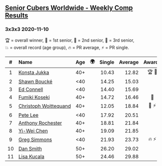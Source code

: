 <style>table {white-space: nowrap;}</style>
<link rel="stylesheet" type="text/css" href="/scw-comp/css/flags.css" />

## [Senior Cubers Worldwide - Weekly Comp Results](/scw-comp/results/)
### 3x3x3 2020-11-10

<span style="white-space: nowrap;">🏆 = overall winner</span>, <span style="white-space: nowrap;">🥇 = 1st senior</span>, <span style="white-space: nowrap;">🥈 = 2nd senior</span>, <span style="white-space: nowrap;">🥉 = 3rd senior</span>, <span style="white-space: nowrap;">💥 = overall record (age group)</span>, <span style="white-space: nowrap;">🔥 = PR average</span>, <span style="white-space: nowrap;">⚡ = PR single</span>.

| # | Name | Age | 🌍 | Single | Average | Awards | Solve 1 | Solve 2 | Solve 3 | Solve 4 | Solve 5 | Video |
| :--: | :-- | :--: | :--: | --: | --: | :--: | --: | --: | --: | --: | --: | :-- |
| 1 | [Konsta Jukka](../../persons/konsta_jukka/333.md) | 40+ | <i class="flag flag-FI" /> | 10.43 | 12.82 | 🏆 🥇 | 13.17 | 11.81 | 13.97 | 10.43 | 13.49 | [Desktop](https://www.facebook.com/events/355672432175632/permalink/360671078342434) / [Mobile](https://m.facebook.com/events/355672432175632?view=permalink&id=360671078342434) |
| 2 | [Shawn Boucké](../../persons/shawn_boucke/333.md) | <40 | <i class="flag flag-US" /> | 14.25 | 15.03 |  | 14.25 | 15.69 | 15.32 | 15.39 | 14.38 | [Desktop](https://www.facebook.com/events/355672432175632/permalink/356992458710296) / [Mobile](https://m.facebook.com/events/355672432175632?view=permalink&id=356992458710296) |
| 3 | [Ed Connell](../../persons/ed_connell/333.md) | <40 | <i class="flag flag-IE" /> | 14.40 | 15.69 |  | 16.35 | 15.90 | 20.72 | 14.83 | 14.40 | [Desktop](https://www.facebook.com/events/355672432175632/permalink/359167485159460) / [Mobile](https://m.facebook.com/events/355672432175632?view=permalink&id=359167485159460) |
| 4 | [Fumiki Koseki](../../persons/fumiki_koseki/333.md) | 40+ | <i class="flag flag-JP" /> | 14.72 | 16.46 | 🥈 | 14.72 | 25.63 | 15.95 | 16.58 | 16.85 | [Desktop](https://www.facebook.com/events/355672432175632/permalink/359811581761717) / [Mobile](https://m.facebook.com/events/355672432175632?view=permalink&id=359811581761717) |
| 5 | [Christoph Woittequand](../../persons/christoph_woittequand/333.md) | 40+ | <i class="flag flag-FR" /> | 12.05 | 18.84 | 🥉 ⚡ | 19.67 | 19.31 | 17.55 | 12.05 | 19.88 | [Desktop](https://www.facebook.com/events/355672432175632/permalink/360062621736613) / [Mobile](https://m.facebook.com/events/355672432175632?view=permalink&id=360062621736613) |
| 6 | [Pete Lee](../../persons/pete_lee/333.md) | <40 | <i class="flag flag-GB" /> | 17.92 | 20.51 |  | 18.55 | 17.92 | 19.44 | 24.43 | 23.53 | [Desktop](https://www.facebook.com/events/355672432175632/permalink/359974061745469) / [Mobile](https://m.facebook.com/events/355672432175632?view=permalink&id=359974061745469) |
| 7 | [Anthony Rochester](../../persons/anthony_rochester/333.md) | 40+ | <i class="flag flag-AU" /> | 18.81 | 21.84 |  | 22.51 | 25.09 | 22.27 | 20.75 | 18.81 | [Desktop](https://www.facebook.com/events/355672432175632/permalink/356440932098782) / [Mobile](https://m.facebook.com/events/355672432175632?view=permalink&id=356440932098782) |
| 8 | [Yi-Wei Chen](../../persons/yi_wei_chen/333.md) | 40+ | <i class="flag flag-TW" /> | 19.09 | 21.85 |  | 19.09 | 21.39 | 23.23 | 20.94 | 32.46 | [Desktop](https://www.facebook.com/events/355672432175632/permalink/359907135085495) / [Mobile](https://m.facebook.com/events/355672432175632?view=permalink&id=359907135085495) |
| 9 | [Greg Simmons](../../persons/greg_simmons/333.md) | <40 | <i class="flag flag-GB" /> | 21.93 | 23.73 | 🔥 ⚡ | 25.45 | 22.88 | 21.93 | 29.12 | 22.86 | [Desktop](https://www.facebook.com/events/355672432175632/permalink/360878764988332) / [Mobile](https://m.facebook.com/events/355672432175632?view=permalink&id=360878764988332) |
| 10 | [Dan Smith](../../persons/dan_smith/333.md) | 50+ | <i class="flag flag-US" /> | 26.20 | 29.02 |  | 30.24 | 30.40 | 26.41 | 26.20 | 31.33 | [Desktop](https://www.facebook.com/events/355672432175632/permalink/360858188323723) / [Mobile](https://m.facebook.com/events/355672432175632?view=permalink&id=360858188323723) |
| 11 | [Lisa Kucala](../../persons/lisa_kucala/333.md) | 50+ | <i class="flag flag-US" /> | 24.46 | 29.88 |  | 28.70 | 24.46 | 34.41 | 26.52 | 36.95 | [Desktop](https://www.facebook.com/events/355672432175632/permalink/360041211738754) / [Mobile](https://m.facebook.com/events/355672432175632?view=permalink&id=360041211738754) |

<!-- Global site tag (gtag.js) - Google Analytics -->
<script async src="https://www.googletagmanager.com/gtag/js?id=UA-86348435-3"></script>
<script>window.dataLayer = window.dataLayer || []; function gtag() {dataLayer.push(arguments);} gtag('js', new Date()); gtag('config', 'UA-86348435-3');</script>

